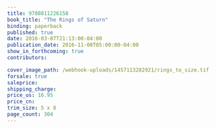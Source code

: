 ```yaml
---
title: 9780811226158
book_title: "The Rings of Saturn"
binding: paperback
published: true
date: 2016-03-07T21:13:00-04:00
publication_date: 2016-11-08T05:00:00-04:00
show_in_forthcoming: true
contributors:

cover_image_path: /webhook-uploads/1457113282921/rings_to_size.tif
forsale: true
saleprice:
shipping_charge:
price_us: 16.95
price_cn:
trim_size: 5 x 8
page_count: 304
---
```


